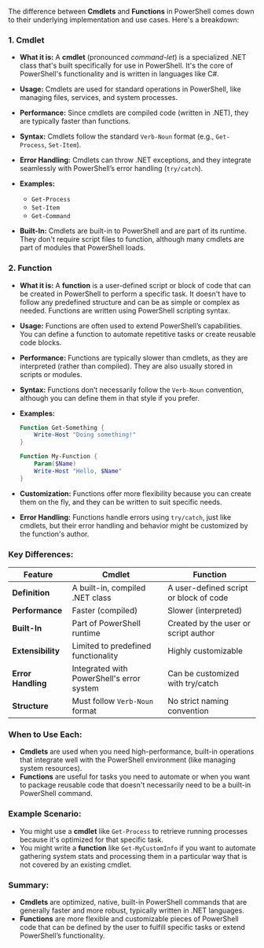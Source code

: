 The difference between **Cmdlets** and **Functions** in PowerShell comes down to their underlying implementation and use cases. Here's a breakdown:

### **1. Cmdlet**

* **What it is:** A **cmdlet** (pronounced *command-let*) is a specialized .NET class that's built specifically for use in PowerShell. It's the core of PowerShell's functionality and is written in languages like C#.

* **Usage:** Cmdlets are used for standard operations in PowerShell, like managing files, services, and system processes.

* **Performance:** Since cmdlets are compiled code (written in .NET), they are typically faster than functions.

* **Syntax:** Cmdlets follow the standard `Verb-Noun` format (e.g., `Get-Process`, `Set-Item`).

* **Error Handling:** Cmdlets can throw .NET exceptions, and they integrate seamlessly with PowerShell’s error handling (`try/catch`).

* **Examples:**

  * `Get-Process`
  * `Set-Item`
  * `Get-Command`

* **Built-In:** Cmdlets are built-in to PowerShell and are part of its runtime. They don't require script files to function, although many cmdlets are part of modules that PowerShell loads.

### **2. Function**

* **What it is:** A **function** is a user-defined script or block of code that can be created in PowerShell to perform a specific task. It doesn't have to follow any predefined structure and can be as simple or complex as needed. Functions are written using PowerShell scripting syntax.

* **Usage:** Functions are often used to extend PowerShell’s capabilities. You can define a function to automate repetitive tasks or create reusable code blocks.

* **Performance:** Functions are typically slower than cmdlets, as they are interpreted (rather than compiled). They are also usually stored in scripts or modules.

* **Syntax:** Functions don’t necessarily follow the `Verb-Noun` convention, although you can define them in that style if you prefer.

* **Examples:**

  ```powershell
  Function Get-Something {
      Write-Host "Doing something!"
  }
  ```

  ```powershell
  Function My-Function {
      Param($Name)
      Write-Host "Hello, $Name"
  }
  ```

* **Customization:** Functions offer more flexibility because you can create them on the fly, and they can be written to suit specific needs.

* **Error Handling:** Functions handle errors using `try/catch`, just like cmdlets, but their error handling and behavior might be customized by the function's author.

### Key Differences:

| **Feature**        | **Cmdlet**                                | **Function**                           |
| ------------------ | ----------------------------------------- | -------------------------------------- |
| **Definition**     | A built-in, compiled .NET class           | A user-defined script or block of code |
| **Performance**    | Faster (compiled)                         | Slower (interpreted)                   |
| **Built-In**       | Part of PowerShell runtime                | Created by the user or script author   |
| **Extensibility**  | Limited to predefined functionality       | Highly customizable                    |
| **Error Handling** | Integrated with PowerShell's error system | Can be customized with try/catch       |
| **Structure**      | Must follow `Verb-Noun` format            | No strict naming convention            |

### When to Use Each:

* **Cmdlets** are used when you need high-performance, built-in operations that integrate well with the PowerShell environment (like managing system resources).
* **Functions** are useful for tasks you need to automate or when you want to package reusable code that doesn't necessarily need to be a built-in PowerShell command.

### Example Scenario:

* You might use a **cmdlet** like `Get-Process` to retrieve running processes because it's optimized for that specific task.
* You might write a **function** like `Get-MyCustomInfo` if you want to automate gathering system stats and processing them in a particular way that is not covered by an existing cmdlet.

### Summary:

* **Cmdlets** are optimized, native, built-in PowerShell commands that are generally faster and more robust, typically written in .NET languages.
* **Functions** are more flexible and customizable pieces of PowerShell code that can be defined by the user to fulfill specific tasks or extend PowerShell’s functionality.
